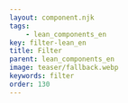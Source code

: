 ```yaml
---
layout: component.njk
tags: 
    - lean_components_en
key: filter-lean_en
title: Filter
parent: lean_components_en
image: teaser/fallback.webp
keywords: filter
order: 130
---
```

